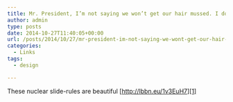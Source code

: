 ```yaml
---
title: Mr. President, I’m not saying we won’t get our hair mussed. I do… – but does it float
author: admin
type: posts
date: 2014-10-27T11:40:05+00:00
url: /posts/2014/10/27/mr-president-im-not-saying-we-wont-get-our-hair-mussed-i-do-but-does-it-float/
categories:
  - Links
tags:
  - design

---
```

These nuclear slide-rules are beautiful [http://lbbn.eu/1v3EuH7][1]

 [1]: http://butdoesitfloat.com/Mr-President-I-m-not-saying-we-won-t-get-our-hair-mussed-I-do-say-no